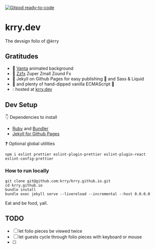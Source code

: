 [![Gitpod ready-to-code](https://img.shields.io/badge/Gitpod-ready--to--code-blue?logo=gitpod)](https://gitpod.io/#https://github.com/krry/krry.github.io)

# krry.dev

The devsign folio of @krry

## Gratitudes

- 🧞 [Vanta](https://www.vantajs.com/?effect=waves) animated background
- 📢 [Zzfx](https://killedbyapixel.github.io/ZzFX/) Zuper Zmall Zound Fx
- 🦹 Jekyll on Github Pages for easy publishing 🐙 and Sass & Liquid
- 🍦 and plenty of hand-dipped vanilla ECMAScript 🍕
- 💧 hosted at [krry.dev](https://krry.dev)

## Dev Setup

👇 Dependencies to install

- [Ruby](https://www.ruby-lang.org/en/about/) and [Bundler](https://bundler.io/)
- [Jekyll for Github Pages](https://docs.github.com/en/github/working-with-github-pages/setting-up-a-github-pages-site-with-jekyll)

❓ Optional global utilities

```shell
npm i eslint prettier eslint-plugin-prettier eslint-plugin-react eslint-config-prettier
```

### How to run locally

```shell
git clone git@github.com:krry/krry.github.io.git
cd krry.github.io
bundle install
bundle exec jekyll serve --livereload --incremental --host 0.0.0.0
```

Eat and be food, yall.

## TODO

- [ ] let folio pieces be viewed twice
- [ ] let guests cycle through folio pieces with keyboard or mouse
- [ ]
